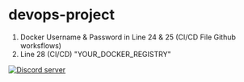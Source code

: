 # devops-project
1. Docker Username & Password in Line 24 & 25 (CI/CD File Github worksflows)
2. Line 28 (CI/CD) "YOUR_DOCKER_REGISTRY"

<a href="https://discord.gg/M7Sucgcsf5"><img src="https://img.shields.io/discord/1227264173948538941?color=5865F2&logo=discord&logoColor=white" alt="Discord server" /></a>
